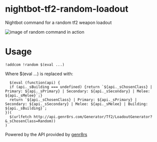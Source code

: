 # nightbot-tf2-random-loadout
Nightbot command for a random tf2 weapon loadout

![image of random command in action](https://s26.postimg.cc/d800lim8p/example.png)

# Usage

    !addcom !random $(eval ...)
    
    
Where $(eval ...) is replaced with:


      $(eval (function(api) {
      if (api._sBuilding === undefined) {return `${api._sChosenClass} | Primary: ${api._sPrimary} | Secondary: ${api._sSecondary} | Melee: ${api._sMelee}`;}
      return `${api._sChosenClass} | Primary: ${api._sPrimary} | Secondary: ${api._sSecondary} | Melee: ${api._sMelee} | Building: ${api._sBuilding}`;
    })(
      $(urlfetch http://api.genr8rs.com/Generator/Tf2/LoadoutGenerator?&_sChosenClass=Random))
    )
  
Powered by the API provided by [genr8rs](http://genr8rs.com/Generator/Tf2/LoadoutGenerator)  
